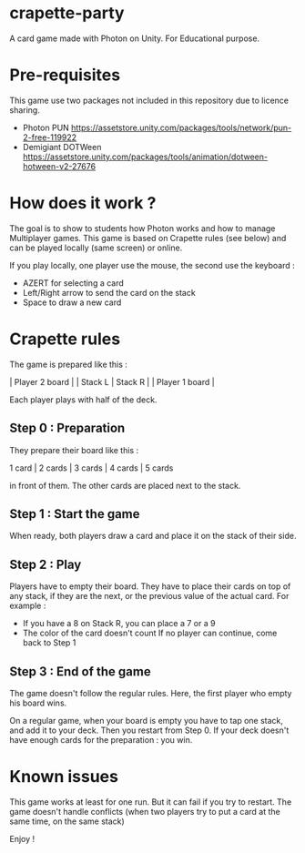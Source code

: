 # crapette-party
A card game made with Photon on Unity. For Educational purpose.

# Pre-requisites
This game use two packages not included in this repository due to licence sharing.
- Photon PUN https://assetstore.unity.com/packages/tools/network/pun-2-free-119922
- Demigiant DOTWeen https://assetstore.unity.com/packages/tools/animation/dotween-hotween-v2-27676

# How does it work ?
The goal is to show to students how Photon works and how to manage Multiplayer games.
This game is based on Crapette rules (see below) and can be played locally (same screen) or online.

If you play locally, one player use the mouse, the second use the keyboard : 
- AZERT for selecting a card
- Left/Right arrow to send the card on the stack
- Space to draw a new card

# Crapette rules
The game is prepared like this : 

|   Player 2 board  |
| Stack L | Stack R |
|   Player 1 board  |

Each player plays with half of the deck.

## Step 0 : Preparation 
They prepare their board like this : 

1 card | 2 cards | 3 cards | 4 cards | 5 cards

in front of them. The other cards are placed next to the stack.

## Step 1 : Start the game 
When ready, both players draw a card and place it on the stack of their side.

## Step 2 : Play
Players have to empty their board.
They have to place their cards on top of any stack, if they are the next, or the previous value of the actual card.
For example : 
- If you have a 8 on Stack R, you can place a 7 or a 9
- The color of the card doesn't count
If no player can continue, come back to Step 1

## Step 3 : End of the game
The game doesn't follow the regular rules. Here, the first player who empty his board wins.

On a regular game, when your board is empty you have to tap one stack, and add it to your deck. Then you restart from Step 0.
If your deck doesn't have enough cards for the preparation : you win.

# Known issues
This game works at least for one run. But it can fail if you try to restart.
The game doesn't handle conflicts (when two players try to put a card at the same time, on the same stack)

Enjoy !

